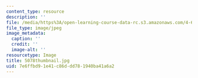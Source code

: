 ```yaml
---
content_type: resource
description: ''
file: /media/https%3A/open-learning-course-data-rc.s3.amazonaws.com/4-614-religious-architecture-and-islamic-cultures-fall-2002/7e6ffbd91e41c86ddd781940ba41a6a2_5078thumbnail.jpg
file_type: image/jpeg
image_metadata:
  caption: ''
  credit: ''
  image-alt: ''
resourcetype: Image
title: 5078thumbnail.jpg
uid: 7e6ffbd9-1e41-c86d-dd78-1940ba41a6a2
---
```

